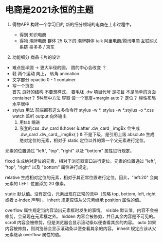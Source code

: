 # 电商是2021永恒的主题


1. 得物APP   构建一个学习目的
   新的细分领域的电商在上市过程中，
   - 得到 知识电商
   - 得物 潮牌电商
     群体 25 以下的 潮牌群体 talk
     阿里电商/腾讯电商 互联网关系链
     拼多多 / 京东


2. 功能细分 商品卡片的设计
  - 难点是半圆 -> 更大半径的圆， 圆的中心会改变 ？
  - 鞋
    两个运动 向上， 转角 animation  
  - 文字部分
    opactio 0 - 1
    container
  - 写一个页面  
    首先 良好的结构
    不要想样式， 要毛坯
    .dw 项目代号 是项目 不是简单的页面
    container？ 5种居中方法
    容器 设一个宽度+margin auto？
    定位？
    弹性布局  水平居中
- stylus 用法
前端都有这么多命令行
  stylus -w *.
  stylus -w *.stylus
  -o *.css
  watch 监听
  output 向外输出
  1. 用tab 缩进
  2. 嵌套的css
   .dw_card
    &:hover
    &:after
   .dw_card__imgBx
   会生成 .dw_card .dw_card__imgBx{
   }
   & 不是下级，是引用上级
absolute	生成绝对定位的元素，相对于 static 定位以外的第一个父元素进行定位。

元素的位置通过 "left", "top", "right" 以及 "bottom" 属性进行规定。

fixed	生成绝对定位的元素，相对于浏览器窗口进行定位。元素的位置通过 "left", "top", "right" 以及 "bottom" 属性进行规定。

relative	生成相对定位的元素，相对于其正常位置进行定位。因此，"left:20" 会向元素的 LEFT 位置添加 20 像素。

static	默认值。没有定位，元素出现在正常的流中（忽略 top, bottom, left, right 或者 z-index 声明）。
inherit	规定应该从父元素继承 position 属性的值。

overflow 属性规定当内容溢出元素框时发生的事情。
visible	默认值。内容不会被修剪，会呈现在元素框之外。
hidden	内容会被修剪，并且其余内容是不可见的。
scroll	内容会被修剪，但是浏览器会显示滚动条以便查看其余的内容。
auto	如果内容被修剪，则浏览器会显示滚动条以便查看其余的内容。
inherit	规定应该从父元素继承 overflow 属性的值。